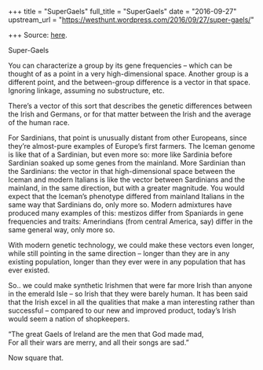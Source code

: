+++
title = "SuperGaels"
full_title = "SuperGaels"
date = "2016-09-27"
upstream_url = "https://westhunt.wordpress.com/2016/09/27/super-gaels/"

+++
Source: [here](https://westhunt.wordpress.com/2016/09/27/super-gaels/).

Super-Gaels

You can characterize a group by its gene frequencies – which can be
thought of as a point in a very high-dimensional space. Another group is
a different point, and the between-group difference is a vector in that
space. Ignoring linkage, assuming no substructure, etc.

There’s a vector of this sort that describes the genetic differences
between the Irish and Germans, or for that matter between the Irish and
the average of the human race.

For Sardinians, that point is unusually distant from other Europeans,
since they’re almost-pure examples of Europe’s first farmers. The Iceman
genome is like that of a Sardinian, but even more so: more like Sardinia
before Sardinian soaked up some genes from the mainland. More Sardinian
than the Sardinians: the vector in that high-dimensional space between
the Iceman and modern Italians is like the vector between Sardinians and
the mainland, in the same direction, but with a greater magnitude. You
would expect that the Iceman’s phenotype differed from mainland Italians
in the same way that Sardinians do, only more so. Modern admixtures have
produced many examples of this: mestizos differ from Spaniards in gene
frequencies and traits: Amerindians (from central America, say) differ
in the same general way, only more so.

With modern genetic technology, we could make these vectors even longer,
while still pointing in the same direction – longer than they are in any
existing population, longer than they ever were in any population that
has ever existed.

So.. we could make synthetic Irishmen that were far more Irish than
anyone in the emerald Isle – so Irish that they were barely human. It
has been said that the Irish excel in all the qualities that make a man
interesting rather than successful – compared to our new and improved
product, today’s Irish would seem a nation of shopkeepers.

“The great Gaels of Ireland are the men that God made mad,  
For all their wars are merry, and all their songs are sad.”

Now square that.

